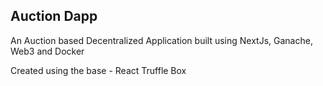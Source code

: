## Auction Dapp
An Auction based Decentralized Application built using NextJs, Ganache, Web3 and Docker

Created using the base - React Truffle Box
